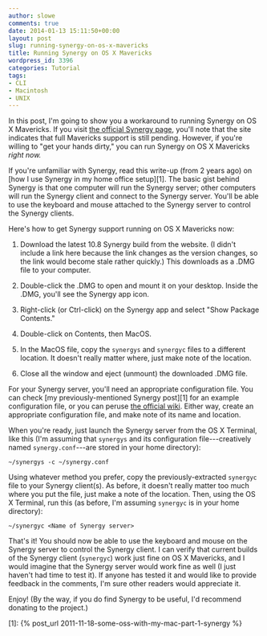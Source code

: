 ```yaml
---
author: slowe
comments: true
date: 2014-01-13 15:11:50+00:00
layout: post
slug: running-synergy-on-os-x-mavericks
title: Running Synergy on OS X Mavericks
wordpress_id: 3396
categories: Tutorial
tags:
- CLI
- Macintosh
- UNIX
---
```


In this post, I'm going to show you a workaround to running Synergy on OS X Mavericks. If you visit [the official Synergy page](http://ww.synergy-foss.org/), you'll note that the site indicates that full Mavericks support is still pending. However, if you're willing to "get your hands dirty," you can run Synergy on OS X Mavericks _right now._

If you're unfamiliar with Synergy, read this write-up (from 2 years ago) on [how I use Synergy in my home office setup][1]. The basic gist behind Synergy is that one computer will run the Synergy server; other computers will run the Synergy client and connect to the Synergy server. You'll be able to use the keyboard and mouse attached to the Synergy server to control the Synergy clients.

Here's how to get Synergy support running on OS X Mavericks now:

1. Download the latest 10.8 Synergy build from the website. (I didn't include a link here because the link changes as the version changes, so the link would become stale rather quickly.) This downloads as a .DMG file to your computer.

2. Double-click the .DMG to open and mount it on your desktop. Inside the .DMG, you'll see the Synergy app icon.

3. Right-click (or Ctrl-click) on the Synergy app and select "Show Package Contents."

4. Double-click on Contents, then MacOS.

5. In the MacOS file, copy the `synergys` and `synergyc` files to a different location. It doesn't really matter where, just make note of the location.

6. Close all the window and eject (unmount) the downloaded .DMG file.

For your Synergy server, you'll need an appropriate configuration file. You can check [my previously-mentioned Synergy post][1] for an example configuration file, or you can peruse [the official wiki](http://synergy-foss.org/wiki/User). Either way, create an appropriate configuration file, and make note of its name and location.

When you're ready, just launch the Synergy server from the OS X Terminal, like this (I'm assuming that `synergys` and its configuration file---creatively named `synergy.conf`---are stored in your home directory):

    ~/synergys -c ~/synergy.conf

Using whatever method you prefer, copy the previously-extracted `synergyc` file to your Synergy client(s). As before, it doesn't really matter too much where you put the file, just make a note of the location. Then, using the OS X Terminal, run this (as before, I'm assuming `synergyc` is in your home directory):

    ~/synergyc <Name of Synergy server>

That's it! You should now be able to use the keyboard and mouse on the Synergy server to control the Synergy client. I can verify that current builds of the Synergy client (`synergyc`) work just fine on OS X Mavericks, and I would imagine that the Synergy server would work fine as well (I just haven't had time to test it). If anyone has tested it and would like to provide feedback in the comments, I'm sure other readers would appreciate it.

Enjoy! (By the way, if you do find Synergy to be useful, I'd recommend donating to the project.)

[1]: {% post_url 2011-11-18-some-oss-with-my-mac-part-1-synergy %}

